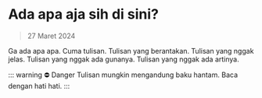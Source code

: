# Ada apa aja sih di sini?

> 27 Maret 2024 

Ga ada apa apa. Cuma tulisan. Tulisan yang berantakan. Tulisan yang nggak jelas. Tulisan yang nggak ada gunanya. Tulisan yang nggak ada artinya.

::: warning ⛔️ Danger
Tulisan mungkin mengandung baku hantam. Baca dengan hati hati.
:::